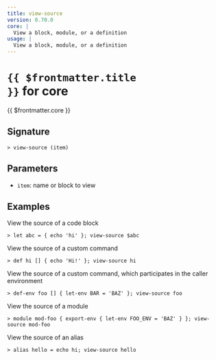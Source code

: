 ```yaml
---
title: view-source
version: 0.70.0
core: |
  View a block, module, or a definition
usage: |
  View a block, module, or a definition
---
```


# <code>{{ $frontmatter.title }}</code> for core

<div class='command-title'>{{ $frontmatter.core }}</div>

## Signature

```> view-source (item)```

## Parameters

 -  `item`: name or block to view

## Examples

View the source of a code block
```shell
> let abc = { echo 'hi' }; view-source $abc
```

View the source of a custom command
```shell
> def hi [] { echo 'Hi!' }; view-source hi
```

View the source of a custom command, which participates in the caller environment
```shell
> def-env foo [] { let-env BAR = 'BAZ' }; view-source foo
```

View the source of a module
```shell
> module mod-foo { export-env { let-env FOO_ENV = 'BAZ' } }; view-source mod-foo
```

View the source of an alias
```shell
> alias hello = echo hi; view-source hello
```
